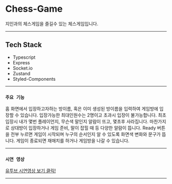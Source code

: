 # Chess-Game

지인과의 체스게임을 즐길수 있는 체스게임입니다.

----
## Tech Stack

- Typescript
- Express
- Socket.io
- Zustand
- Styled-Components

----
### `주요 기능`

홈 화면에서 입장하고자하는 방이름, 혹은 이미 생성된 방이름을 입력하여 게임방에 입장할 수 있습니다.
입장가능한 최대인원수는 2명이고 초과시 입장이 불가능합니다.
최초 입장시 내가 몇번 플레이언지, 무슨색 말인지 알람이 뜨고, 몇초후 사라집니다.
마찬가지로 상대방이 입장하거나 게임 준비, 말이 잡힐 때 등 다양한 알람이 뜹니다.
Ready 버튼을 전부 누르면 게임이 시작되며 누구의 순서인지 알 수 있도록 화면색 변화와 문구가 뜹니다.
게임이 종료되면 재매치를 하거나 게임방을 나갈 수 있습니다.

----
### `시연 영상`

[유투브 시연영상 보기 클릭!](https://youtu.be/x_SK8mrKBl4)

----
